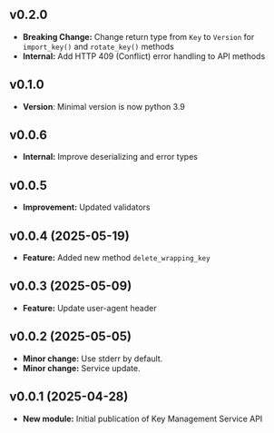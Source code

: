 ## v0.2.0
- **Breaking Change:** Change return type from `Key` to `Version` for `import_key()` and `rotate_key()` methods
- **Internal:** Add HTTP 409 (Conflict) error handling to API methods

## v0.1.0
- **Version**: Minimal version is now python 3.9

## v0.0.6
- **Internal:** Improve deserializing and error types

## v0.0.5
- **Improvement:** Updated validators

## v0.0.4 (2025-05-19)
- **Feature:** Added new method `delete_wrapping_key`

## v0.0.3 (2025-05-09)
- **Feature:** Update user-agent header

## v0.0.2 (2025-05-05)
- **Minor change:** Use stderr by default.
- **Minor change:** Service update.

## v0.0.1 (2025-04-28)
- **New module:** Initial publication of Key Management Service API
